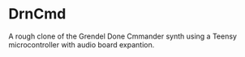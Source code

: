 # DrnCmd
A rough clone of the Grendel Done Cmmander synth using a Teensy microcontroller with audio board expantion. 
